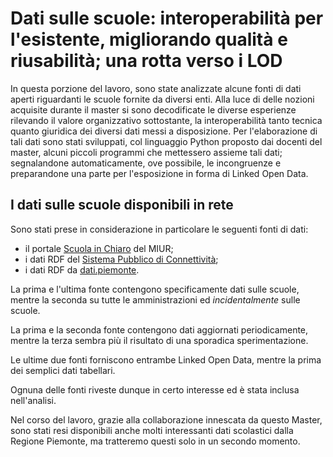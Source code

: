 Dati sulle scuole: interoperabilità per l'esistente, migliorando qualità e riusabilità; una rotta verso i LOD
=============================================================================================================
In questa porzione del lavoro, sono state analizzate alcune fonti di dati aperti riguardanti le scuole fornite da diversi enti.
Alla luce di delle nozioni acquisite durante il master si sono decodificate le diverse esperienze rilevando il valore organizzativo sottostante, la interoperabilità tanto tecnica quanto giuridica dei diversi dati messi a disposizione.
Per l'elaborazione di tali dati sono stati sviluppati, col linguaggio Python proposto dai docenti del master, alcuni piccoli programmi che mettessero assieme tali dati; segnalandone automaticamente, ove possibile, le incongruenze e preparandone una parte per l'esposizione in forma di Linked Open Data.

I dati sulle scuole disponibili in rete
---------------------------------------
Sono stati prese in considerazione in particolare le seguenti fonti di dati:

* il portale [Scuola in Chiaro](http://cercalatuascuola.istruzione.it/cercalatuascuola/opendata/) del MIUR;
* i dati RDF del [Sistema Pubblico di Connettività](http://spcdata.digitpa.gov.it/data.html);
* i dati RDF da [dati.piemonte](http://www.dati.piemonte.it/rdf.html).

La prima e l'ultima fonte contengono specificamente dati sulle scuole, mentre la seconda su tutte le amministrazioni ed *incidentalmente* sulle scuole.

La prima e la seconda fonte contengono dati aggiornati periodicamente, mentre la terza sembra più il risultato di una sporadica sperimentazione.

Le ultime due fonti forniscono entrambe Linked Open Data, mentre la prima dei semplici dati tabellari.

Ognuna delle fonti riveste dunque in certo interesse ed è stata inclusa nell'analisi.

Nel corso del lavoro, grazie alla collaborazione innescata da questo Master, sono stati resi disponibili anche molti interessanti dati scolastici dalla Regione Piemonte, ma tratteremo questi solo in un secondo momento.

### 